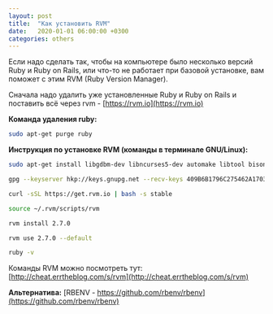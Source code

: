 ```yaml
---
layout: post
title:  "Как установить RVM"
date:   2020-01-01 06:00:00 +0300
categories: others
---
```


Если надо сделать так, чтобы на компьютере было несколько версий Ruby и Ruby on Rails, или что-то не работает при базовой установке, вам поможет с этим RVM (Ruby Version Manager).

Сначала надо удалить уже установленные Ruby и Ruby on Rails и поставить всё через rvm - [https://rvm.io](https://rvm.io)

**Команда удаления ruby:**

```bash
sudo apt-get purge ruby
```

**Инструкция по установке RVM (команды в терминале GNU/Linux):**

```bash
sudo apt-get install libgdbm-dev libncurses5-dev automake libtool bison libffi-dev

gpg --keyserver hkp://keys.gnupg.net --recv-keys 409B6B1796C275462A1703113804BB82D39DC0E3 7D2BAF1CF37B13E2069D6956105BD0E739499BDB

curl -sSL https://get.rvm.io | bash -s stable

source ~/.rvm/scripts/rvm

rvm install 2.7.0

rvm use 2.7.0 --default

ruby -v
```

Команды RVM можно посмотреть тут: [http://cheat.errtheblog.com/s/rvm](http://cheat.errtheblog.com/s/rvm)

**Альтернатива:** [RBENV - https://github.com/rbenv/rbenv](https://github.com/rbenv/rbenv)